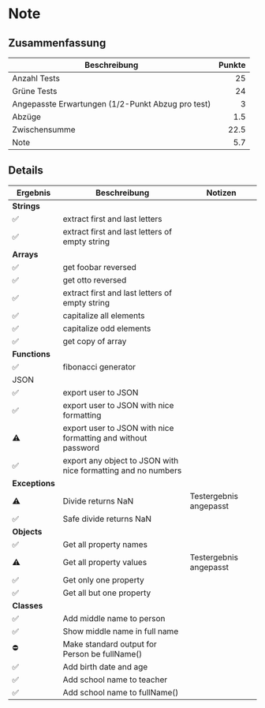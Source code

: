 # Note

## Zusammenfassung

| Beschreibung                                      | Punkte | 
|---------------------------------------------------|-------:|
| Anzahl Tests                                      |     25 |
| Grüne Tests                                       |     24 |
| Angepasste Erwartungen (1/2-Punkt Abzug pro test) |      3 |
| Abzüge                                            |    1.5 |
| Zwischensumme                                     |   22.5 |
| Note                                              |    5.7 |

## Details

| Ergebnis       | Beschreibung                                           | Notizen                |
|----------------|--------------------------------------------------------|------------------------|
| **Strings**    |                                                        |
| ✅              | extract first and last letters                         |
| ✅              | extract first and last letters of empty string         |
| **Arrays**     |                                                        |
| ✅              | get foobar reversed                                    |
| ✅              | get otto reversed                                      |
| ✅              | extract first and last letters of empty string         |
| ✅              | capitalize all elements                                |
| ✅              | capitalize odd elements                                |
| ✅              | get copy of array                                      |
| **Functions**  |                                                        |
| ✅              | fibonacci generator                                    |
| JSON           |                                                        |
| ✅              | export user to JSON                                    |
| ✅              | export user to JSON with nice formatting               |
| ⚠️             | export user to JSON with nice formatting and without password |
| ✅              | export any object to JSON with nice formatting and no numbers |
| **Exceptions** |                                                        |
| ⚠️             | Divide returns NaN                                     | Testergebnis angepasst |
| ✅              | Safe divide returns NaN                                |
| **Objects**    |                                                        |
| ✅              | Get all property names                                 |
| ⚠️             | Get all property values                                | Testergebnis angepasst |
| ✅              | Get only one property                                  |
| ✅              | Get all but one property                               |
| **Classes**    |                                                        |
| ✅              | Add middle name to person                              |
| ✅              | Show middle name in full name                          |
| ⛔️             | Make standard output for Person be fullName()          |
| ✅              | Add birth date and age                                 |
| ✅              | Add school name to teacher                             |
| ✅              | Add school name to fullName()                          |
